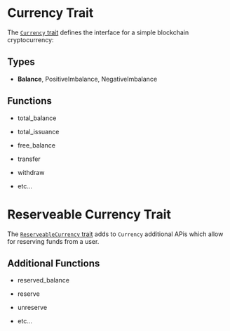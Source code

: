 # Currency Trait

The [`Currency` trait](https://substrate.dev/rustdocs/master/srml_support/traits/trait.Currency.html) defines the interface for a simple blockchain cryptocurrency:

## Types

* **Balance**, PositiveImbalance, NegativeImbalance

## Functions

* total_balance

* total_issuance

* free_balance

* transfer

* withdraw

* etc...

<!-- slide:break -->

# Reserveable Currency Trait

The [`ReserveableCurrency` trait](https://substrate.dev/rustdocs/master/srml_support/traits/trait.ReservableCurrency.html) adds to `Currency` additional APis which allow for reserving funds from a user.

## Additional Functions

* reserved_balance

* reserve

* unreserve

* etc...
